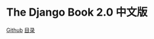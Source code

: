 # The Django Book 2.0 中文版

[Github](https://github.com/HerryZeng/django-book-20-cn)
[目录](SUMMARY.md)
